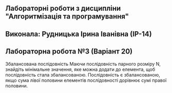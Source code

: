 ## Лабораторні роботи з дисципліни "Алгоритмізація та програмування"

## Виконала: Рудницька Ірина Іванівна (ІР-14)
## Лабораторна робота №3 (Варіант 20)

Збалансована послідовність
Маючи послідовність парного розміру N, знайдіть мінімальне значення, яке можна додати до елемента, щоб послідовність стала збалансованою. Послідовність є збалансованою, якщо сума лівої половини елементів послідовності дорівнює сумі правої половини.

